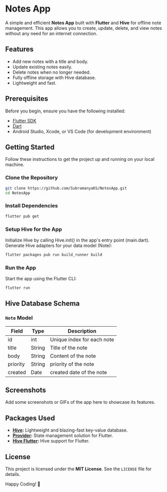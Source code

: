 # Notes App

A simple and efficient **Notes App** built with **Flutter** and **Hive** for offline note management. This app allows you to create, update, delete, and view notes without any need for an internet connection.

## Features

- Add new notes with a title and body.
- Update existing notes easily.
- Delete notes when no longer needed.
- Fully offline storage with Hive database.
- Lightweight and fast.

## Prerequisites

Before you begin, ensure you have the following installed:

- [Flutter SDK](https://flutter.dev/docs/get-started/install)
- [Dart](https://dart.dev/get-dart)
- Android Studio, Xcode, or VS Code (for development environment)

## Getting Started
  
Follow these instructions to get the project up and running on your local machine.

### Clone the Repository

```bash
git clone https://github.com/SubramanyaKS/NotesApp.git
cd NotesApp
```
### Install Dependencies

```bash
flutter pub get
```
### Setup Hive for the App

Initialize Hive by calling Hive.init() in the app's entry point (main.dart).
Generate Hive adapters for your data model (Note):

```bash
flutter packages pub run build_runner build
```

### Run the App
Start the app using the Flutter CLI:

```bash
flutter run
```

## Hive Database Schema

### `Note` Model

| Field    | Type   | Description                  |
|----------|--------|------------------------------|
| id       | int    | Unique index for each note   |
| title    | String | Title of the note            |
| body     | String | Content of the note          |
| priority | String | priority of the note         |
| created  | Date   | created date of the note     |

## Screenshots

Add some screenshots or GIFs of the app here to showcase its features.

## Packages Used

- **[Hive](https://pub.dev/packages/hive):** Lightweight and blazing-fast key-value database.
- **[Provider](https://pub.dev/packages/provider):** State management solution for Flutter.
- **[Hive Flutter](https://pub.dev/packages/hive_flutter):** Hive support for Flutter.

## License

This project is licensed under the **MIT License**. See the `LICENSE` file for details.

Happy Coding! 🚀
